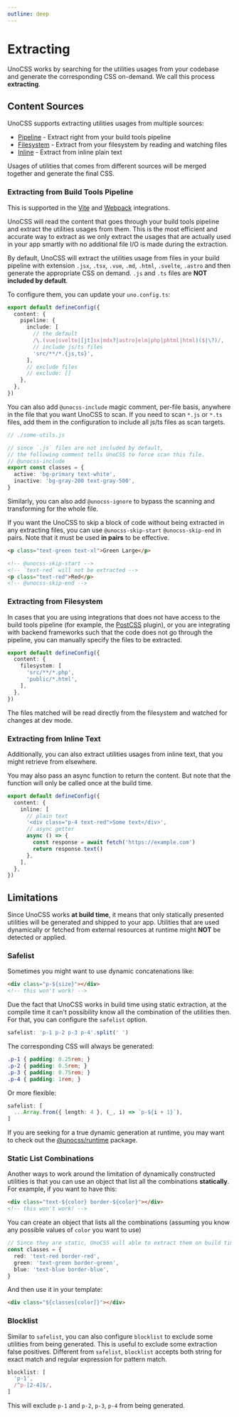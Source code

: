 ```yaml
---
outline: deep
---
```


# Extracting

UnoCSS works by searching for the utilities usages from your codebase and generate the corresponding CSS on-demand. We call this process **extracting**.

## Content Sources

UnoCSS supports extracting utilities usages from multiple sources:

- [Pipeline](#extracting-from-build-tools-pipeline) - Extract right from your build tools pipeline
- [Filesystem](#extracting-from-filesystem) - Extract from your filesystem by reading and watching files
- [Inline](#extracting-from-inline-text) - Extract from inline plain text

Usages of utilities that comes from different sources will be merged together and generate the final CSS.

### Extracting from Build Tools Pipeline

This is supported in the [Vite](/integrations/vite) and [Webpack](/integrations/webpack) integrations.

UnoCSS will read the content that goes through your build tools pipeline and extract the utilities usages from them. This is the most efficient and accurate way to extract as we only extract the usages that are actually used in your app smartly with no additional file I/O is made during the extraction.

By default, UnoCSS will extract the utilities usage from files in your build pipeline with extension `.jsx`, `.tsx`, `.vue`, `.md`, `.html`, `.svelte`, `.astro` and then generate the appropriate CSS on demand. `.js` and `.ts` files are **NOT included by default**.

To configure them, you can update your `uno.config.ts`:

```ts [uno.config.ts]
export default defineConfig({
  content: {
    pipeline: {
      include: [
        // the default
        /\.(vue|svelte|[jt]sx|mdx?|astro|elm|php|phtml|html)($|\?)/,
        // include js/ts files
        'src/**/*.{js,ts}',
      ],
      // exclude files
      // exclude: []
    },
  },
})
```

You can also add `@unocss-include` magic comment, per-file basis, anywhere in the file that you want UnoCSS to scan. If you need to scan `*.js` or `*.ts` files, add them in the configuration to include all js/ts files as scan targets.

```ts
// ./some-utils.js

// since `.js` files are not included by default,
// the following comment tells UnoCSS to force scan this file.
// @unocss-include
export const classes = {
  active: 'bg-primary text-white',
  inactive: 'bg-gray-200 text-gray-500',
}
```

Similarly, you can also add `@unocss-ignore` to bypass the scanning and transforming for the whole file.

If you want the UnoCSS to skip a block of code without being extracted in any extracting files, you can use `@unocss-skip-start` `@unocss-skip-end` in pairs. Note that it must be used **in pairs** to be effective.

```html
<p class="text-green text-xl">Green Large</p>

<!-- @unocss-skip-start -->
<!-- `text-red` will not be extracted -->
<p class="text-red">Red</p>
<!-- @unocss-skip-end -->
```

### Extracting from Filesystem

In cases that you are using integrations that does not have access to the build tools pipeline (for example, the [PostCSS](/integrations/postcss) plugin), or you are integrating with backend frameworks such that the code does not go through the pipeline, you can manually specify the files to be extracted.

```ts [uno.config.ts]
export default defineConfig({
  content: {
    filesystem: [
      'src/**/*.php',
      'public/*.html',
    ],
  },
})
```

The files matched will be read directly from the filesystem and watched for changes at dev mode.

### Extracting from Inline Text

Additionally, you can also extract utilities usages from inline text, that you might retrieve from elsewhere.

You may also pass an async function to return the content. But note that the function will only be called once at the build time.

```ts [uno.config.ts]
export default defineConfig({
  content: {
    inline: [
      // plain text
      '<div class="p-4 text-red">Some text</div>',
      // async getter
      async () => {
        const response = await fetch('https://example.com')
        return response.text()
      },
    ],
  },
})
```

## Limitations

Since UnoCSS works **at build time**, it means that only statically presented utilities will be generated and shipped to your app. Utilities that are used dynamically or fetched from external resources at runtime might **NOT** be detected or applied.

### Safelist

Sometimes you might want to use dynamic concatenations like:

```html
<div class="p-${size}"></div>
<!-- this won't work! -->
```

Due the fact that UnoCSS works in build time using static extraction, at the compile time it can't possibility know all the combination of the utilities then. For that, you can configure the `safelist` option.

```ts [uno.config.ts]
safelist: 'p-1 p-2 p-3 p-4'.split(' ')
```

The corresponding CSS will always be generated:

<!-- eslint-skip -->

```css
.p-1 { padding: 0.25rem; }
.p-2 { padding: 0.5rem; }
.p-3 { padding: 0.75rem; }
.p-4 { padding: 1rem; }
```

Or more flexible:

```ts [uno.config.ts]
safelist: [
  ...Array.from({ length: 4 }, (_, i) => `p-${i + 1}`),
]
```

If you are seeking for a true dynamic generation at runtime, you may want to check out the [@unocss/runtime](/integrations/runtime) package.

### Static List Combinations

Another ways to work around the limitation of dynamically constructed utilities is that you can use an object that list all the combinations **statically**. For example, if you want to have this:

```html
<div class="text-${color} border-${color}"></div>
<!-- this won't work! -->
```

You can create an object that lists all the combinations (assuming you know any possible values of `color` you want to use)

```ts
// Since they are static, UnoCSS will able to extract them on build time
const classes = {
  red: 'text-red border-red',
  green: 'text-green border-green',
  blue: 'text-blue border-blue',
}
```

And then use it in your template:

```html
<div class="${classes[color]}"></div>
```

### Blocklist

Similar to `safelist`, you can also configure `blocklist` to exclude some utilities from being generated. This is useful to exclude some extraction false positives. Different from `safelist`, `blocklist` accepts both string for exact match and regular expression for pattern match.

```ts [uno.config.ts]
blocklist: [
  'p-1',
  /^p-[2-4]$/,
]
```

This will exclude `p-1` and `p-2`, `p-3`, `p-4` from being generated.
